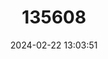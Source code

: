 ---
title: "135608"
category: "Knipowitschia bergi"
draft: false
date: 2024-02-22 13:03:51
languages:
  English: ["Volga Dwarf Goby"]
---